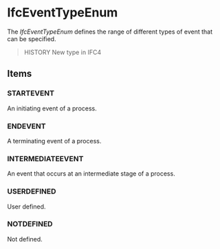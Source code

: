 # IfcEventTypeEnum

The _IfcEventTypeEnum_ defines the range of different types of event that can be specified.
<!-- end of short definition -->


> HISTORY New type in IFC4

## Items

### STARTEVENT
An initiating event of a process.

### ENDEVENT
A terminating event of a process.

### INTERMEDIATEEVENT
An event that occurs at an intermediate stage of a process.

### USERDEFINED
User defined.

### NOTDEFINED
Not defined.
